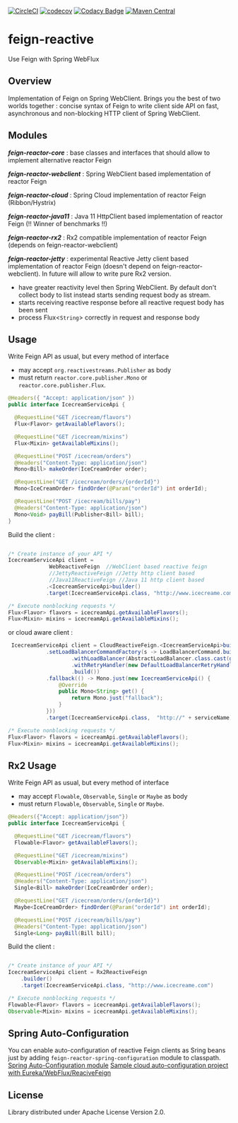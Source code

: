
[![CircleCI](https://circleci.com/gh/Playtika/feign-reactive/tree/develop.svg?style=shield&circle-token=7436cccc44c3229204d0d94c3a1606feb02cb534)](https://circleci.com/gh/Playtika/feign-reactive/tree/develop)
[![codecov](https://codecov.io/gh/Playtika/feign-reactive/branch/develop/graph/badge.svg)](https://codecov.io/gh/Playtika/feign-reactive)
[![Codacy Badge](https://api.codacy.com/project/badge/Grade/ce80f97d24fb4371a9f71cf44e94b0b0)](https://www.codacy.com/app/PlaytikaGithub/feign-reactive?utm_source=github.com&amp;utm_medium=referral&amp;utm_content=Playtika/feign-reactive&amp;utm_campaign=Badge_Grade)
[![Maven Central](https://maven-badges.herokuapp.com/maven-central/com.playtika.reactivefeign/feign-reactor/badge.svg)](https://maven-badges.herokuapp.com/maven-central/com.playtika.reactivefeign/feign-reactor)


# feign-reactive

Use Feign with Spring WebFlux

## Overview

Implementation of Feign on Spring WebClient. Brings you the best of two worlds together : 
concise syntax of Feign to write client side API on fast, asynchronous and
non-blocking HTTP client of Spring WebClient.

## Modules
  
  **_feign-reactor-core_** : base classes and interfaces that should allow to implement alternative reactor Feign
  
  **_feign-reactor-webclient_** : Spring WebClient based implementation of reactor Feign 
  
  **_feign-reactor-cloud_** : Spring Cloud implementation of reactor Feign (Ribbon/Hystrix)
  
  **_feign-reactor-java11_** : Java 11 HttpClient based implementation of reactor Feign (!! Winner of benchmarks !!)
  
  **_feign-reactor-rx2_** : Rx2 compatible implementation of reactor Feign (depends on feign-reactor-webclient)
  
  **_feign-reactor-jetty_** : experimental Reactive Jetty client based implementation of reactor Feign (doesn't depend on feign-reactor-webclient). In future will allow to write pure Rx2 version.
  - have greater reactivity level then Spring WebClient. By default don't collect body to list instead starts sending request body as stream. 
  - starts receiving reactive response before all reactive request body has been sent
  - process Flux<`String`> correctly in request and response body  

## Usage

Write Feign API as usual, but every method of interface
 - may accept `org.reactivestreams.Publisher` as body
 - must return `reactor.core.publisher.Mono` or `reactor.core.publisher.Flux`.

```java
@Headers({ "Accept: application/json" })
public interface IcecreamServiceApi {

  @RequestLine("GET /icecream/flavors")
  Flux<Flavor> getAvailableFlavors();

  @RequestLine("GET /icecream/mixins")
  Flux<Mixin> getAvailableMixins();

  @RequestLine("POST /icecream/orders")
  @Headers("Content-Type: application/json")
  Mono<Bill> makeOrder(IceCreamOrder order);

  @RequestLine("GET /icecream/orders/{orderId}")
  Mono<IceCreamOrder> findOrder(@Param("orderId") int orderId);

  @RequestLine("POST /icecream/bills/pay")
  @Headers("Content-Type: application/json")
  Mono<Void> payBill(Publisher<Bill> bill);
}
```
Build the client :

```java

/* Create instance of your API */
IcecreamServiceApi client = 
             WebReactiveFeign  //WebClient based reactive feign  
             //JettyReactiveFeign //Jetty http client based
             //Java11ReactiveFeign //Java 11 http client based
            .<IcecreamServiceApi>builder()
            .target(IcecreamServiceApi.class, "http://www.icecreame.com")

/* Execute nonblocking requests */
Flux<Flavor> flavors = icecreamApi.getAvailableFlavors();
Flux<Mixin> mixins = icecreamApi.getAvailableMixins();
```

or cloud aware client :

```java
 IcecreamServiceApi client = CloudReactiveFeign.<IcecreamServiceApi>builder(WebReactiveFeign.builder())
            .setLoadBalancerCommandFactory(s -> LoadBalancerCommand.builder()
                    .withLoadBalancer(AbstractLoadBalancer.class.cast(getNamedLoadBalancer(serviceName)))
                    .withRetryHandler(new DefaultLoadBalancerRetryHandler(1, 1, true))
                    .build())
            .fallback(() -> Mono.just(new IcecreamServiceApi() {
                @Override
                public Mono<String> get() {
                    return Mono.just("fallback");
                }
            }))
            .target(IcecreamServiceApi.class,  "http://" + serviceName);

/* Execute nonblocking requests */
Flux<Flavor> flavors = icecreamApi.getAvailableFlavors();
Flux<Mixin> mixins = icecreamApi.getAvailableMixins();
```

## Rx2 Usage 

Write Feign API as usual, but every method of interface
 - may accept `Flowable`, `Observable`, `Single` or `Maybe` as body
 - must return `Flowable`, `Observable`, `Single` or `Maybe`.

```java
@Headers({"Accept: application/json"})
public interface IcecreamServiceApi {

  @RequestLine("GET /icecream/flavors")
  Flowable<Flavor> getAvailableFlavors();

  @RequestLine("GET /icecream/mixins")
  Observable<Mixin> getAvailableMixins();

  @RequestLine("POST /icecream/orders")
  @Headers("Content-Type: application/json")
  Single<Bill> makeOrder(IceCreamOrder order);

  @RequestLine("GET /icecream/orders/{orderId}")
  Maybe<IceCreamOrder> findOrder(@Param("orderId") int orderId);

  @RequestLine("POST /icecream/bills/pay")
  @Headers("Content-Type: application/json")
  Single<Long> payBill(Bill bill);
```
Build the client :

```java

/* Create instance of your API */
IcecreamServiceApi client = Rx2ReactiveFeign
    .builder()
    .target(IcecreamServiceApi.class, "http://www.icecreame.com")

/* Execute nonblocking requests */
Flowable<Flavor> flavors = icecreamApi.getAvailableFlavors();
Observable<Mixin> mixins = icecreamApi.getAvailableMixins();
```

## Spring Auto-Configuration

You can enable auto-configuration of reactive Feign clients as Sring beans just by adding `feign-reactor-spring-configuration` module to classpath. 
[Spring Auto-Configuration module](https://github.com/Playtika/feign-reactive/tree/develop/feign-reactor-spring-configuration)
[Sample cloud auto-configuration project with Eureka/WebFlux/ReaciveFeign](https://github.com/kptfh/feign-reactive-sample)

## License

Library distributed under Apache License Version 2.0.
